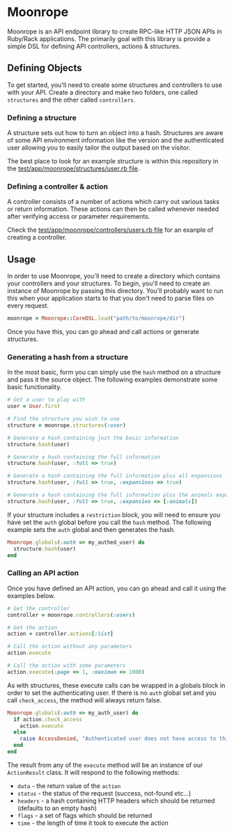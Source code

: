 # Moonrope

Moonrope is an API endpoint library to create RPC-like HTTP JSON APIs in Ruby/Rack applications. 
The primarily goal with this library is provide a simple DSL for defining API controllers, 
actions & structures.

## Defining Objects

To get started, you'll need to create some structures and controllers to use with your API. 
Create a directory and make two folders, one called `structures` and the other called `controllers`.

### Defining a structure

A structure sets out how to turn an object into a hash. Structures are aware of some API environment
information like the version and the authenticated user allowing you to easily tailor the output
based on the visitor.

The best place to look for an example structure is within this repository in the
[test/app/moonrope/structures/user.rb file](https://github.com/viaduct/moonrope/blob/master/test/app/moonrope/structures/user.rb).

### Defining a controller & action

A controller consists of a number of actions which carry out various tasks or return information. 
These actions can then be called whenever needed after verifying access or parameter requirements.

Check the [test/app/moonrope/controllers/users.rb file](https://github.com/viaduct/moonrope/blob/master/test/app/moonrope/controllers/users.rb) for an
exanple of creating a controller.


## Usage

In order to use Moonrope, you'll need to create a directory which contains your controllers
and your structures. To begin, you'll need to create an instance of Moonrope by passing
this directory. You'll probably want to run this when your application starts to that you don't
need to parse files on every request.

```ruby
moonrope = Moonrope::CoreDSL.load("path/to/moonrope/dir")
```

Once you have this, you can go ahead and call actions or generate structures. 

### Generating a hash from a structure

In the most basic, form you can simply use the `hash` method on a structure and pass it the
source object. The following examples demonstrate some basic functionality.

```ruby
# Get a user to play with
user = User.first

# Find the structure you wish to use
structure = moonrope.structures(:user)

# Generate a hash containing just the basic information
structure.hash(user)                                   

# Generate a hash containing the full information  
structure.hash(user, :full => true)

# Generate a hash containing the full information plus all expansions
structure.hash(user, :full => true, :expansions => true)

# Generate a hash containing the full information plus the animals expansion only
structure.hash(user, :full => true, :expansion => [:animals])
```

If your structure includes a `restriction` block, you will need to ensure you have set
the `auth` global before you call the `hash` method. The following example sets the
`auth` global and then generates the hash.

```ruby
Moonrope.globals(:auth => my_authed_user) do
  structure.hash(user)
end
```

### Calling an API action

Once you have defined an API action, you can go ahead and call it using the examples 
below.

```ruby
# Get the controller
controller = moonrope.controllers(:users)

# Get the action
action = controller.actions[:list]

# Call the action without any parameters
action.execute

# Call the action with some parameters
action.execute(:page => 1, :maximum => 1000)
```

As with structures, these execute calls can be wrapped in a globals block in order to
set the authenticating user. If there is no `auth` global set and you call `check_access`,
the method will always return false.

```ruby
Moonrope.globals(:auth => my_auth_user) do
  if action.check_access
    action.execute
  else
    raise AccessDenied, "Authenticated user does not have access to this action."
  end  
end
```

The result from any of the `execute` method will be an instance of our `ActionResult` class.
It will respond to the following methods:

* `data` - the return value of the `action`
* `status` - the status of the request (success, not-found etc...)
* `headers` - a hash containing HTTP headers which should be returned (defaults to an empty hash)
* `flags` - a set of flags which should be returned
* `time` - the length of time it took to execute the action
